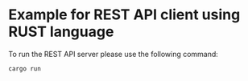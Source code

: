 # Example for REST API client using RUST language

To run the REST API server please use the following command:
```
cargo run
```